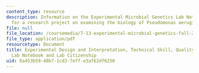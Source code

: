 ```yaml
---
content_type: resource
description: Information on the Experimental Microbial Genetics Lab Notebook used
  for a research project on examining the biology of Pseudomonas aeruginosa.
file: null
file_location: /coursemedia/7-13-experimental-microbial-genetics-fall-2008/6a453b5948b71cd37effe3af62df6250_MIT7_13f08_res01.pdf
file_type: application/pdf
resourcetype: Document
title: Experimental Design and Interpretation, Technical Skill, Quality of Effort,
  Lab Notebook and Lab Citizenship
uid: 6a453b59-48b7-1cd3-7eff-e3af62df6250
---
```

